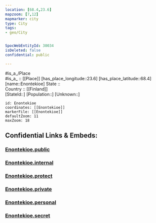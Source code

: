 ```yaml
---
location: [68.4,23.6] 
mapzoom: [7,12] 
mapmarker: city 
type: City
tags:
- geo/City


SpocWebEntityId: 30034
isDeleted: false
confidential: public

---
```

#is_a_/Place  
#is_a_ :: [[Place]] 
[has_place_longitude::23.6] 
[has_place_latitude::68.4] 
[name::Enontekioe] 
State ::  
Country :: [[Finland]]  
[StateId::] 
[Population::] 
[Unknown::] 


```leaflet
id: Enontekioe
coordinates: [[Enontekioe]] 
markerFile: [[Enontekioe]] 
defaultZoom: 11 
maxZoom: 18
```


## Confidential Links & Embeds: 

### [Enontekioe.public](/_public/\Earth\Continent\Europe\Europe~North\Finland\Provinces~Finland\Lapland\CityEnontekioe.public.md) 

### [Enontekioe.internal](/_internal/\Earth\Continent\Europe\Europe~North\Finland\Provinces~Finland\Lapland\CityEnontekioe.internal.md) 

### [Enontekioe.protect](/_protect/\Earth\Continent\Europe\Europe~North\Finland\Provinces~Finland\Lapland\CityEnontekioe.protect.md) 

### [Enontekioe.private](/_private/\Earth\Continent\Europe\Europe~North\Finland\Provinces~Finland\Lapland\CityEnontekioe.private.md) 

### [Enontekioe.personal](/_personal/\Earth\Continent\Europe\Europe~North\Finland\Provinces~Finland\Lapland\CityEnontekioe.personal.md) 

### [Enontekioe.secret](/_secret/\Earth\Continent\Europe\Europe~North\Finland\Provinces~Finland\Lapland\CityEnontekioe.secret.md)

